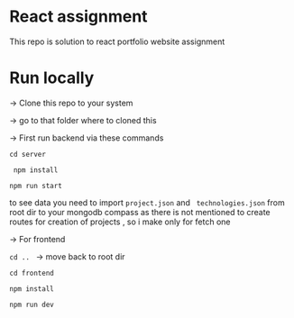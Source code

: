 # React assignment

This repo is solution to react portfolio website assignment

# Run locally

-> Clone this repo to your system

-> go to that folder where to cloned this

-> First run backend via these commands

`cd server`

` npm install`

`npm run start`

to see data you need to import `project.json` and ` technologies.json` from root dir to your mongodb compass as there is not mentioned to create routes for creation of projects , so i make only for fetch one

-> For frontend

`cd .. ` -> move back to root dir

`cd frontend`

`npm install`

`npm run dev`
